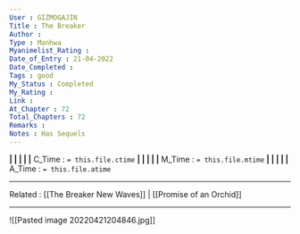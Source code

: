 ```yaml
---
User : GIZMOGAJIN
Title : The Breaker
Author : 
Type : Manhwa
Myanimelist_Rating : 
Date_of_Entry : 21-04-2022 
Date_Completed : 
Tags : good 
My_Status : Completed
My_Rating : 
Link : 
At_Chapter : 72
Total_Chapters : 72
Remarks : 
Notes : Has Sequels
---
```


**|  |  |  |  |** C_Time : `= this.file.ctime` **|  |  |  |  |** M_Time : `= this.file.mtime` **|  |  |  |  |** A_Time : `= this.file.atime` 

---
Related : [[The Breaker New Waves]] | [[Promise of an Orchid]]

---
![[Pasted image 20220421204846.jpg]]